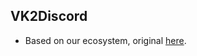 ## VK2Discord

* Based on our ecosystem, original [here](https://github.com/MrZillaGold/VK2Discord).
